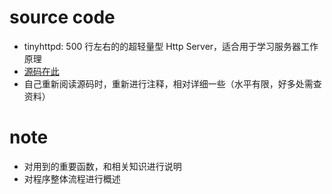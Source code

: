# source code

* tinyhttpd: 500 行左右的的超轻量型 Http Server，适合用于学习服务器工作原理
* [源码在此](https://github.com/AngryHacker/code-with-comments/tree/master/tinyhttpd)
* 自己重新阅读源码时，重新进行注释，相对详细一些（水平有限，好多处需查资料）

# note

* 对用到的重要函数，和相关知识进行说明
* 对程序整体流程进行概述